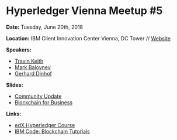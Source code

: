 # Hyperledger Vienna Meetup #5

**Date:** Tuesday, June 20th, 2018

**Location:** IBM Client Innovation Center Vienna, DC Tower // [Website](http://austria.ciceurope.com/)

**Speakers:**

* [Travin Keith](https://www.travinkeith.com)
* [Mark Balovnev](https://markbalovnev.com)
* [Gerhard Dinhof](https://dinhof.com)

**Slides:**

* [Community Update](https://github.com/HyperledgerVienna/meetups/raw/master/20180619_meetup5-b4b_educhain/01-hyperledger_vienna-meetup-05.pdf)
* [Blockchain for Business](https://github.com/HyperledgerVienna/meetups/raw/master/20180619_meetup5-b4b_educhain/02-blockchain-for-business.pdf)

**Links:**

* [edX Hyperledger Course](https://www.edx.org/course/blockchain-business-introduction-linuxfoundationx-lfs171x)
* [IBM Code: Blockchain Tutorials](https://developer.ibm.com/code/)
